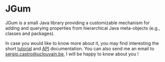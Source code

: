 JGum
====

JGum is a small Java library providing a customizable mechanism for adding and querying properties from hierarchical Java meta-objects (e.g., classes and packages).

In case you would like to know more about it, you may find interesting the short [tutorial](http://jgum.github.com/tutorial/ "JGum Tutorial") 
and [API](http://jgum.github.com/apidocs/ "API documentation ") documentation.
You can also send me an email to <sergio.castro@uclouvain.be>, I will be happy to know about you !
